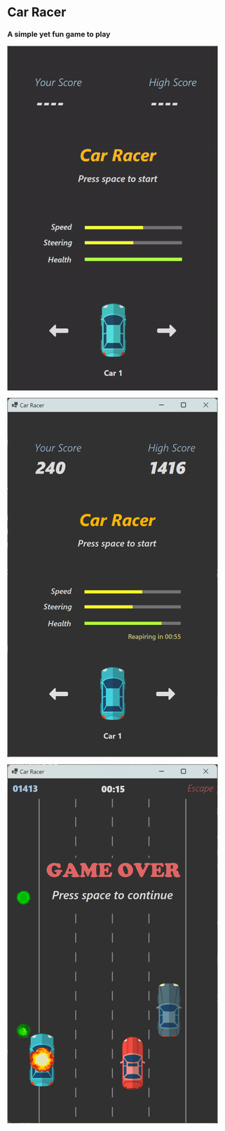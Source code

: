 # Car Racer
### A simple yet fun game to play

![intro](./intro.gif)

![intro](./home.png)

![intro](./crash.png)
